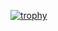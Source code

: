 [![trophy](https://github-profile-trophy.vercel.app/?username=Oenz&theme=onedark)](https://github.com/Oenz/Profile/github-profile-trophy)
